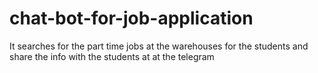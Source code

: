 # chat-bot-for-job-application
It searches for the part time jobs at the warehouses for the students and share the info with the students at at the telegram
